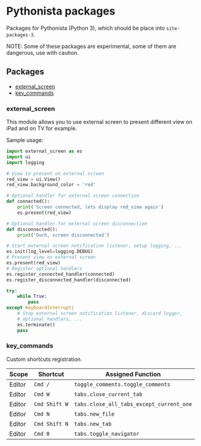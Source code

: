 # Pythonista packages

Packages for Pythonista (Python 3), which should be place into `site-packages-3`.

NOTE: Some of these packages are experimental, some of them are dangerous, use
with caution.

## Packages

* [external_screen](#external_screen)
* [key_commands](#key_commands)

### external_screen

This module allows you to use external screen to present different view on
iPad and on TV for example.

Sample usage:

```python
import external_screen as es
import ui
import logging

# View to present on external screen
red_view = ui.View()
red_view.background_color = 'red'

# Optional handler for external screen connection
def connected():
	print('Screen connected, lets display red_view again')
	es.present(red_view)

# Optional handler for external screen disconnection
def disconnected():
	print('Ouch, screen disconnected')

# Start external screen notification listener, setup logging, ...
es.init(log_level=logging.DEBUG)
# Present view on external screen
es.present(red_view)
# Register optional handlers
es.register_connected_handler(connected)
es.register_disconnected_handler(disconnected)

try:
	while True:
		pass
except KeyboardInterrupt:
	# Stop external screen notification listener, discard logger,
	# optional handlers, ...
	es.terminate()
	pass
```

### key_commands

Custom shortcuts registration.

| Scope  | Shortcut       | Assigned Function                               |
|--------|----------------|-------------------------------------------------|
| Editor | `Cmd /`        | `toggle_comments.toggle_comments`               |
| Editor | `Cmd W`        | `tabs.close_current_tab`                        |
| Editor | `Cmd Shift W`  | `tabs.close_all_tabs_except_current_one`        |
| Editor | `Cmd N`        | `tabs.new_file`                                 |
| Editor | `Cmd Shift N`  | `tabs.new_tab`                                  |
| Editor | `Cmd 0`        | `tabs.toggle_navigator`                         |


